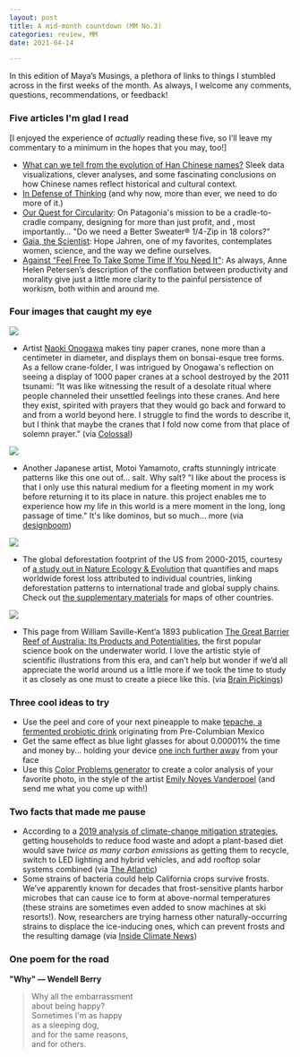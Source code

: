 ```yaml
---
layout: post
title: A mid-month countdown (MM No.3)
categories: review, MM
date: 2021-04-14

---
```


In this edition of Maya’s Musings, a plethora of links to things I stumbled across in the first weeks of the month. As always, I welcome any comments, questions, recommendations, or feedback! 

### Five articles I'm glad I read

[I enjoyed the experience of *actually* reading these five, so I’ll leave my commentary to a minimum in the hopes that you may, too!]

- [What can we tell from the evolution of Han Chinese names?](https://kontinentalist.com/stories/a-cultural-history-of-han-chinese-names-for-girls-and-boys-in-china) Sleek data visualizations, clever analyses, and some fascinating conclusions on how Chinese names reflect historical and cultural context.
- [In Defense of Thinking](https://www.calnewport.com/blog/2021/03/31/in-defense-of-thinking/?utm_source=pocket&utm_medium=email&utm_campaign=pockethits) (and why now, more than ever, we need to do more of it.)
- [Our Quest for Circularity](https://www.patagonia.com/stories/our-quest-for-circularity/story-96496.html): On Patagonia's mission to be a cradle-to-cradle company, designing for more than just profit, and , most importantly... "Do we need a Better Sweater® 1/4-Zip in 18 colors?"
- [Gaia, the Scientist](http://m.nautil.us/issue/99/universality/gaia-the-scientist?mc_cid=3bee428a36&mc_eid=85e07d9f8f): Hope Jahren, one of my favorites, contemplates women, science, and the way we define ourselves.
- [Against “Feel Free To Take Some Time If You Need It"](https://annehelen.substack.com/p/against-feel-free-to-take-some-time):  As always, Anne Helen Petersen’s description of the conflation between productivity and morality give just a little more clarity to the painful persistence of workism, both within and around me.

### Four images that caught my eye

![](http://mayasheth.github.io/assets/cranes.png)

- Artist [Naoki Onogawa](https://www.instagram.com/naokionogawa/?hl=en) makes tiny paper cranes, none more than a centimeter in diameter, and displays them on bonsai-esque tree forms. As a fellow crane-folder, I was intrigued by Onogawa's reflection on seeing a display of 1000 paper cranes at a school destroyed by the 2011 tsunami: “It was like witnessing the result of a desolate ritual where people channeled their unsettled feelings into these cranes. And here they exist, spirited with prayers that they would go back and forward to and from a world beyond here. I struggle to find the words to describe it, but I think that maybe the cranes that I fold now come from that place of solemn prayer.” (via [Colossal](https://www.thisiscolossal.com/2021/04/naoki-onogawa-paper-cranes/?mc_cid=42294ab297&mc_eid=73a175ec89))

![](http://mayasheth.github.io/assets/salt.png)

- Another Japanese artist, Motoi Yamamoto, crafts stunningly intricate patterns like this one out of... salt. Why salt? "I like about the process is that I only use this natural medium for a fleeting moment in my work before returning it to its place in nature. this project enables me to experience how my life in this world is a mere moment in the long, long passage of time." It's like dominos, but so much... more (via [designboom](https://www.designboom.com/art/motoi-yamamoto-interview-memories-intricate-salt-arrangements-04-07-2021/))

![](http://mayasheth.github.io/assets/map.png)

- The global deforestation footprint of the US from 2000-2015, courtesy of [a study out in Nature Ecology & Evolution](https://www.nature.com/articles/s41559-021-01417-z#MOESM1) that quantifies and maps worldwide forest loss attributed to individual countries, linking deforestation patterns to international trade and global supply chains. Check out [the supplementary materials](https://static-content.springer.com/esm/art%3A10.1038%2Fs41559-021-01417-z/MediaObjects/41559_2021_1417_MOESM1_ESM.pdf) for maps of other countries.

![](http://mayasheth.github.io/assets/coral.jpeg)

- This page from William Saville-Kent‘a 1893 publication [The Great Barrier Reef of Australia: Its Products and Potentialities](https://archive.org/details/greatbarrierreef00kent/page/n14/mode/2up), the first popular science book on the underwater world. I love the artistic style of scientific illustrations from this era, and can’t help but wonder if we’d all appreciate the world around us a little more if we took the time to study it as closely as one must to create a piece like this. (via [Brain Pickings](https://www.brainpickings.org/2020/05/11/william-saville-kent-great-barrier-reef-prints/?mc_cid=d241c91191&mc_eid=01af1bb07e))

### Three cool ideas to try

- Use the peel and core of your next pineapple to make [tepache, a fermented probiotic drink](https://www.wellandgood.com/tepache-fermented-mexican-drink/) originating from Pre-Columbian Mexico
- Get the same effect as blue light glasses for about 0.00001% the time and money by... holding your device [one inch further away](https://vitals.lifehacker.com/what-happens-to-your-eyes-when-you-stare-at-screens-all-1846593909?utm_source=pocket&utm_medium=email&utm_campaign=pockethits) from your face
- Use this [Color Problems generator](https://colorproblems.art/) to create a color analysis of your favorite photo, in the style of the artist [Emily Noyes Vanderpoel](https://publicdomainreview.org/collection/colour-analysis-charts-by-emily-noyes-vanderpoel-1902) (and send me what you come up with!)

### Two facts that made me pause

- According to a [2019 analysis of climate-change mitigation strategies](https://rare.org/wp-content/uploads/2019/02/2018-CCNBC-Report.pdf), getting households to reduce food waste and adopt a plant-based diet would save *twice as many carbon emissions* as getting them to recycle, switch to LED lighting and hybrid vehicles, and add rooftop solar systems combined (via [The Atlantic](https://www.theatlantic.com/health/archive/2021/04/rules-eating-fight-climate-change/618515/))
- Some strains of bacteria could help California crops survive frosts. We’ve apparently known for decades that frost-sensitive plants harbor microbes that can cause ice to form at above-normal temperatures (these strains are sometimes even added to snow machines at ski resorts!). Now, researchers are trying harness other naturally-occurring strains to displace the ice-inducing ones, which can prevent frosts and the resulting damage (via [Inside Climate News](https://insideclimatenews.org/news/25032021/ice-fighting-bacteria-could-help-california-crops-survive-frost/))

### One poem for the road

**"Why" — Wendell Berry**

> Why all the embarrassment  
about being happy?  
Sometimes I'm as happy  
as a sleeping dog,  
and for the same reasons,  
and for others.
